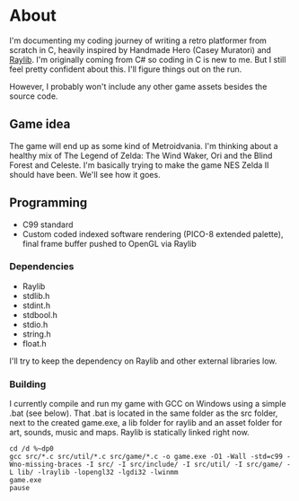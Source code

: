 # About
I'm documenting my coding journey of writing a retro platformer from scratch in C, heavily inspired by Handmade Hero (Casey Muratori) and [Raylib](https://www.raylib.com/). I'm originally coming from C# so coding in C is new to me. But I still feel pretty confident about this. I'll figure things out on the run.

However, I probably won't include any other game assets besides the source code.

## Game idea
The game will end up as some kind of Metroidvania. I'm thinking about a healthy mix of The Legend of Zelda: The Wind Waker, Ori and the Blind Forest and Celeste. I'm basically trying to make the game NES Zelda II should have been. We'll see how it goes.

## Programming
- C99 standard
- Custom coded indexed software rendering (PICO-8 extended palette), final frame buffer pushed to OpenGL via Raylib

### Dependencies
- Raylib
- stdlib.h
- stdint.h
- stdbool.h
- stdio.h
- string.h
- float.h

I'll try to keep the dependency on Raylib and other external libraries low.

### Building

I currently compile and run my game with GCC on Windows using a simple .bat (see below). That .bat is located in the same folder as the src folder, next to the created game.exe, a lib folder for raylib and an asset folder for art, sounds, music and maps. Raylib is statically linked right now.
```
cd /d %~dp0
gcc src/*.c src/util/*.c src/game/*.c -o game.exe -O1 -Wall -std=c99 -Wno-missing-braces -I src/ -I src/include/ -I src/util/ -I src/game/ -L lib/ -lraylib -lopengl32 -lgdi32 -lwinmm
game.exe
pause
```
